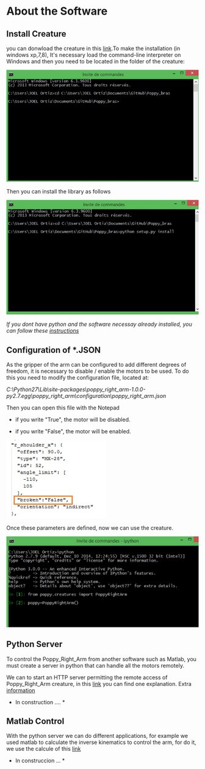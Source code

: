 # About the Software

## Install Creature

you can donwload the creature in this [link](https://github.com/joelortizsosa/Poppy_bras_Creatures/archive/master.zip).To make the installation (in windows xp,7,8), It's necessary load  the command-line interpreter on Windows and then 
you need to be located in the folder of the creature:

![img16](img/software/img16.jpg)

Then you can install the library as follows

![img17](img/software/img17.jpg)

*If you dont have python and the software necessay already installed, you can follow these [instructions](https://forum.poppy-project.org/t/poppy-on-windows-all-you-need-to-do/392)*

## Configuration of *.JSON

As the gripper of the arm can be configured to add different degrees of freedom, it is necessary to disable / enable the motors to be used. To do this you need to modify the configuration file, located at:

*C:\Python27\Lib\site-packages\poppy_right_arm-1.0.0-py2.7.egg\poppy_right_arm\configuration\poppy_right_arm.json*

Then you can open this file with the Notepad

* if you write "True", the motor will be disabled.

* if you write "False", the motor will be enabled.

![img18](img/software/img18.jpg)

Once these parameters are defined, now we can use the creature.

![img19](img/software/img19.jpg)


## Python Server

To control the Poppy_Right_Arm from another software such as Matlab, you must create a server in python that can handle all the motors remotely.

We can to start an HTTP server permitting the remote access of  Poppy_Right_Arm creature, in this [link](https://github.com/poppy-project/pypot/blob/master/samples/notebooks/Accessing%20pypot%20REST%20API%20through%20HTTP%20requests.ipynb) you can find one explanation. Extra [information](https://github.com/poppy-project/pypot/blob/master/REST-APIs.md)

* In construction .... *

## Matlab Control

With the python server we can do different applications, for example we used matlab to calculate the inverse kinematics to control the arm, for do it, we use the calcule of this [link](https://forum.poppy-project.org/t/cinematique-inverse-bras-de-poppy/1306)


* In construccion ... *
